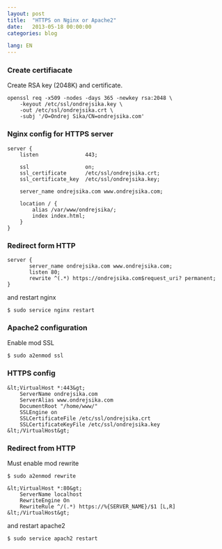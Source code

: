 ```yaml
---
layout: post
title:  "HTTPS on Nginx or Apache2"
date:   2013-05-18 00:00:00
categories: blog

lang: EN
---
```


### Create certifiacate

Create RSA key (2048K) and certificate.

```
openssl req -x509 -nodes -days 365 -newkey rsa:2048 \
    -keyout /etc/ssl/ondrejsika.key \
    -out /etc/ssl/ondrejsika.crt \
    -subj '/O=Ondrej Sika/CN=ondrejsika.com'
```

### Nginx config for HTTPS server

```
server {
    listen               443;

    ssl                  on;
    ssl_certificate      /etc/ssl/ondrejsika.crt;
    ssl_certificate_key  /etc/ssl/ondrejsika.key;

    server_name ondrejsika.com www.ondrejsika.com;

    location / {
        alias /var/www/ondrejsika/;
        index index.html;
    }
}

```


### Redirect form HTTP

```
server {
       server_name ondrejsika.com www.ondrejsika.com;
       listen 80;
       rewrite ^(.*) https://ondrejsika.com$request_uri? permanent;
}
```

and restart nginx

```
$ sudo service nginx restart
```


### Apache2 configuration

Enable mod SSL

```
$ sudo a2enmod ssl
```


### HTTPS config

```
&lt;VirtualHost *:443&gt;
    ServerName ondrejsika.com
    ServerAlias www.ondrejsika.com
    DocumentRoot "/home/www/"
    SSLEngine on
    SSLCertificateFile /etc/ssl/ondrejsika.crt
    SSLCertificateKeyFile /etc/ssl/ondrejsika.key
&lt;/VirtualHost&gt;
```


### Redirect from HTTP

Must enable mod rewrite

```
$ sudo a2enmod rewrite
```

```
&lt;VirtualHost *:80&gt;
    ServerName localhost
    RewriteEngine On
    RewriteRule ^/(.*) https://%{SERVER_NAME}/$1 [L,R]
&lt;/VirtualHost&gt;
```

and restart apache2

```
$ sudo service apach2 restart
```

